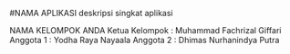 #NAMA APLIKASI
deskripsi singkat aplikasi

NAMA KELOMPOK ANDA
Ketua Kelompok : Muhammad Fachrizal Giffari
Anggota 1 : Yodha Raya Nayaala
Anggota 2 : Dhimas Nurhanindya Putra
